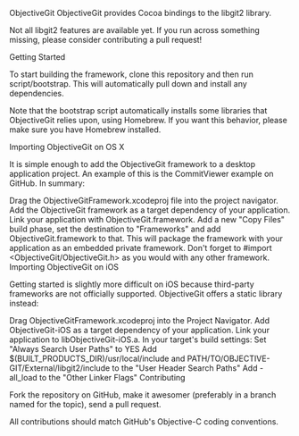 ObjectiveGit
ObjectiveGit provides Cocoa bindings to the libgit2 library.

Not all libgit2 features are available yet. If you run across something missing, please consider contributing a pull request!

Getting Started

To start building the framework, clone this repository and then run script/bootstrap. This will automatically pull down and install any dependencies.

Note that the bootstrap script automatically installs some libraries that ObjectiveGit relies upon, using Homebrew. If you want this behavior, please make sure you have Homebrew installed.

Importing ObjectiveGit on OS X

It is simple enough to add the ObjectiveGit framework to a desktop application project. An example of this is the CommitViewer example on GitHub. In summary:

Drag the ObjectiveGitFramework.xcodeproj file into the project navigator.
Add the ObjectiveGit framework as a target dependency of your application.
Link your application with ObjectiveGit.framework.
Add a new "Copy Files" build phase, set the destination to "Frameworks" and add ObjectiveGit.framework to that. This will package the framework with your application as an embedded private framework.
Don't forget to #import <ObjectiveGit/ObjectiveGit.h> as you would with any other framework.
Importing ObjectiveGit on iOS

Getting started is slightly more difficult on iOS because third-party frameworks are not officially supported. ObjectiveGit offers a static library instead:

Drag ObjectiveGitFramework.xcodeproj into the Project Navigator.
Add ObjectiveGit-iOS as a target dependency of your application.
Link your application to libObjectiveGit-iOS.a.
In your target's build settings:
Set "Always Search User Paths" to YES
Add $(BUILT_PRODUCTS_DIR)/usr/local/include and PATH/TO/OBJECTIVE-GIT/External/libgit2/include to the "User Header Search Paths"
Add -all_load to the "Other Linker Flags"
Contributing

Fork the repository on GitHub, make it awesomer (preferably in a branch named for the topic), send a pull request.

All contributions should match GitHub's Objective-C coding conventions.